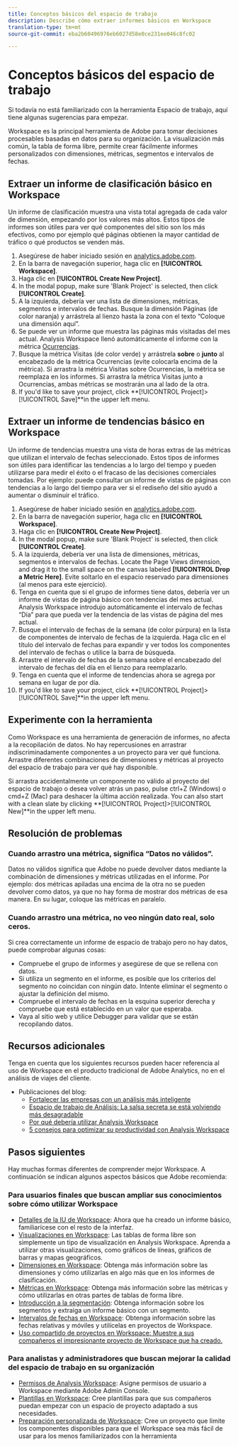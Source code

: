 ```yaml
---
title: Conceptos básicos del espacio de trabajo
description: Describe cómo extraer informes básicos en Workspace
translation-type: tm+mt
source-git-commit: eba2b60496976eb6027d58e0ce231ee046c8fc02

---
```



# Conceptos básicos del espacio de trabajo

Si todavía no está familiarizado con la herramienta Espacio de trabajo, aquí tiene algunas sugerencias para empezar.

Workspace es la principal herramienta de Adobe para tomar decisiones procesables basadas en datos para su organización. La visualización más común, la tabla de forma libre, permite crear fácilmente informes personalizados con dimensiones, métricas, segmentos e intervalos de fechas.

## Extraer un informe de clasificación básico en Workspace

Un informe de clasificación muestra una vista total agregada de cada valor de dimensión, empezando por los valores más altos. Estos tipos de informes son útiles para ver qué componentes del sitio son los más efectivos, como por ejemplo qué páginas obtienen la mayor cantidad de tráfico o qué productos se venden más.

1. Asegúrese de haber iniciado sesión en [analytics.adobe.com](https://analytics.adobe.com).
1. En la barra de navegación superior, haga clic en **[!UICONTROL Workspace]**.
1. Haga clic en **[!UICONTROL Create New Project]**.
1. In the modal popup, make sure &#39;Blank Project&#39; is selected, then click **[!UICONTROL Create]**.
1. A la izquierda, debería ver una lista de dimensiones, métricas, segmentos e intervalos de fechas. Busque la dimensión Páginas (de color naranja) y arrástrela al lienzo hasta la zona con el texto “Coloque una dimensión aquí”.
1. Se puede ver un informe que muestra las páginas más visitadas del mes actual. Analysis Workspace llenó automáticamente el informe con la métrica [Ocurrencias](https://docs.adobe.com/content/help/en/analytics/components/variables/metrics/metrics-occurrences.html).
1. Busque la métrica Visitas (de color verde) y arrástrela **sobre** o **junto** al encabezado de la métrica Ocurrencias (evite colocarla encima de la métrica). Si arrastra la métrica Visitas sobre Ocurrencias, la métrica se reemplaza en los informes. Si arrastra la métrica Visitas junto a Ocurrencias, ambas métricas se mostrarán una al lado de la otra.
1. If you&#39;d like to save your project, click **[!UICONTROL Project]>[!UICONTROL Save]**in the upper left menu.

## Extraer un informe de tendencias básico en Workspace

Un informe de tendencias muestra una vista de horas extras de las métricas que utilizan el intervalo de fechas seleccionado. Estos tipos de informes son útiles para identificar las tendencias a lo largo del tiempo y pueden utilizarse para medir el éxito o el fracaso de las decisiones comerciales tomadas. Por ejemplo: puede consultar un informe de vistas de páginas con tendencias a lo largo del tiempo para ver si el rediseño del sitio ayudó a aumentar o disminuir el tráfico.

1. Asegúrese de haber iniciado sesión en [analytics.adobe.com](https://analytics.adobe.com).
1. En la barra de navegación superior, haga clic en **[!UICONTROL Workspace]**.
1. Haga clic en **[!UICONTROL Create New Project]**.
1. In the modal popup, make sure &#39;Blank Project&#39; is selected, then click **[!UICONTROL Create]**.
1. A la izquierda, debería ver una lista de dimensiones, métricas, segmentos e intervalos de fechas. Locate the Page Views dimension, and drag it to the small space on the canvas labeled **[!UICONTROL Drop a Metric Here]**. Evite soltarlo en el espacio reservado para dimensiones (al menos para este ejercicio).
1. Tenga en cuenta que si el grupo de informes tiene datos, debería ver un informe de vistas de página básico con tendencias del mes actual. Analysis Workspace introdujo automáticamente el intervalo de fechas “Día” para que pueda ver la tendencia de las vistas de página del mes actual.
1. Busque el intervalo de fechas de la semana (de color púrpura) en la lista de componentes de intervalo de fechas de la izquierda. Haga clic en el título del intervalo de fechas para expandir y ver todos los componentes del intervalo de fechas o utilice la barra de búsqueda.
1. Arrastre el intervalo de fechas de la semana sobre el encabezado del intervalo de fechas del día en el lienzo para reemplazarlo.
1. Tenga en cuenta que el informe de tendencias ahora se agrega por semana en lugar de por día.
1. If you&#39;d like to save your project, click **[!UICONTROL Project]>[!UICONTROL Save]**in the upper left menu.

## Experimente con la herramienta

Como Workspace es una herramienta de generación de informes, no afecta a la recopilación de datos. No hay repercusiones en arrastrar indiscriminadamente componentes a un proyecto para ver qué funciona. Arrastre diferentes combinaciones de dimensiones y métricas al proyecto del espacio de trabajo para ver qué hay disponible.

Si arrastra accidentalmente un componente no válido al proyecto del espacio de trabajo o desea volver atrás un paso, pulse ctrl+Z (Windows) o cmd+Z (Mac) para deshacer la última acción realizada. You can also start with a clean slate by clicking **[!UICONTROL Project]>[!UICONTROL New]**in the upper left menu.

## Resolución de problemas

### Cuando arrastro una métrica, significa “Datos no válidos”.

Datos no válidos significa que Adobe no puede devolver datos mediante la combinación de dimensiones y métricas utilizadas en el informe. Por ejemplo: dos métricas apiladas una encima de la otra no se pueden devolver como datos, ya que no hay forma de mostrar dos métricas de esa manera. En su lugar, coloque las métricas en paralelo.

### Cuando arrastro una métrica, no veo ningún dato real, solo ceros.

Si crea correctamente un informe de espacio de trabajo pero no hay datos, puede comprobar algunas cosas:

* Compruebe el grupo de informes y asegúrese de que se rellena con datos.
* Si utiliza un segmento en el informe, es posible que los criterios del segmento no coincidan con ningún dato. Intente eliminar el segmento o ajustar la definición del mismo.
* Compruebe el intervalo de fechas en la esquina superior derecha y compruebe que está establecido en un valor que esperaba.
* Vaya al sitio web y utilice Debugger para validar que se están recopilando datos.

## Recursos adicionales

Tenga en cuenta que los siguientes recursos pueden hacer referencia al uso de Workspace en el producto tradicional de Adobe Analytics, no en el análisis de viajes del cliente.

* Publicaciones del blog:
   * [Fortalecer las empresas con un análisis más inteligente](https://theblog.adobe.com/adobe-analytics-fall-2016-release-empowering-organizations-smarter-analysis/)
   * [Espacio de trabajo de Análisis: La salsa secreta se está volviendo más desagradable](https://theblog.adobe.com/analysis-workspace-secret-sauce-getting-tastier/)
   * [Por qué debería utilizar Analysis Workspace](https://theblog.adobe.com/why-you-should-be-using-analysis-workspace-in-adobe-analytics/)
   * [5 consejos para optimizar su productividad con Analysis Workspace](https://theblog.adobe.com/5-tips-maximize-productivity-analysis-workspace/)

## Pasos siguientes

Hay muchas formas diferentes de comprender mejor Workspace. A continuación se indican algunos aspectos básicos que Adobe recomienda:

### Para usuarios finales que buscan ampliar sus conocimientos sobre cómo utilizar Workspace

* [Detalles de la IU de Workspace](https://docs.adobe.com/content/help/en/analytics/analyze/analysis-workspace/build-workspace-project/t-freeform-project.html): Ahora que ha creado un informe básico, familiarícese con el resto de la interfaz.
* [Visualizaciones en Workspace](https://docs.adobe.com/content/help/en/analytics/analyze/analysis-workspace/visualizations/freeform-analysis-visualizations.html): Las tablas de forma libre son simplemente un tipo de visualización en Analysis Workspace. Aprenda a utilizar otras visualizaciones, como gráficos de líneas, gráficos de barras y mapas geográficos.
* [Dimensiones en Workspace](https://docs.adobe.com/content/help/en/analytics/analyze/analysis-workspace/components/dimensions/t-breakdown-fa.html): Obtenga más información sobre las dimensiones y cómo utilizarlas en algo más que en los informes de clasificación.
* [Métricas en Workspace](https://docs.adobe.com/content/help/en/analytics/analyze/analysis-workspace/components/apply-create-metrics.html): Obtenga más información sobre las métricas y cómo utilizarlas en otras partes de tablas de forma libre.
* [Introducción a la segmentación](https://docs.adobe.com/content/help/en/analytics/analyze/analysis-workspace/components/t-freeform-project-segment.html): Obtenga información sobre los segmentos y extraiga un informe básico con un segmento.
* [Intervalos de fechas en Workspace](https://docs.adobe.com/content/help/en/analytics/analyze/analysis-workspace/components/calendar-date-ranges/calendar.html): Obtenga información sobre las fechas relativas y móviles y utilícelas en proyectos de Workspace.
* [Uso compartido de proyectos en Workspace: Muestre a sus compañeros el impresionante proyecto de Workspace que ha creado.](https://docs.adobe.com/content/help/en/analytics/analyze/analysis-workspace/curate-share/curate.html)

### Para analistas y administradores que buscan mejorar la calidad del espacio de trabajo en su organización

* [Permisos de Analysis Workspace](https://docs.adobe.com/content/help/en/core-services/interface/manage-users-and-products/admin-getting-started.html): Asigne permisos de usuario a Workspace mediante Adobe Admin Console.
* [Plantillas en Workspace](https://docs.adobe.com/content/help/en/analytics/analyze/analysis-workspace/build-workspace-project/starter-projects.html): Cree plantillas para que sus compañeros puedan empezar con un espacio de proyecto adaptado a sus necesidades.
* [Preparación personalizada de Workspace](https://docs.adobe.com/content/help/en/analytics/analyze/analysis-workspace/curate-share/curate.html): Cree un proyecto que limite los componentes disponibles para que el Workspace sea más fácil de usar para los menos familiarizados con la herramienta
